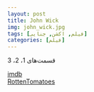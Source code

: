 ```yaml
---
layout: post
title: John Wick
img: john_wick.jpg
tags: [فیلم, اکشن, جنایی]
categories: [فیلم]
---
```


قسمت‌های 1، 2، 3

[imdb](https://www.imdb.com/title/tt2911666/)  
[RottenTomatoes](https://www.rottentomatoes.com/m/john_wick)
